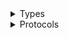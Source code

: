 <details>
<summary>Types</summary>

  - [TranslateClient](/aws-sdk-swift/reference/0.x/AWSTranslate/TranslateClient)
  - [TranslateClient.TranslateClientConfiguration](/aws-sdk-swift/reference/0.x/AWSTranslate/TranslateClient.TranslateClientConfiguration)
  - [TranslateClientLogHandlerFactory](/aws-sdk-swift/reference/0.x/AWSTranslate/TranslateClientLogHandlerFactory)
  - [TranslateClientTypes](/aws-sdk-swift/reference/0.x/AWSTranslate/TranslateClientTypes)

</details>

<details>
<summary>Protocols</summary>

  - [TranslateClientProtocol](/aws-sdk-swift/reference/0.x/AWSTranslate/TranslateClientProtocol)

</details>
